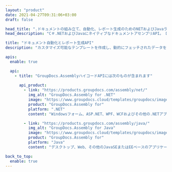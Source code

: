 ```yaml
---
layout: "product"
date: 2021-04-27T09:31:06+03:00
draft: false

head_title: ".ドキュメントの組み立て、自動化、レポート生成のためのNETおよびJavaライブラリ"
head_description: "C＃.NETおよびJavaにネイティブなドキュメントアセンブリAPI。 DB、XML、JSON、またはその他の形式からデータをフェッチして、レポートとカスタム形式のドキュメントを生成します."

title: "ドキュメント自動化とレポート生成API"
description: "カスタマイズ可能なテンプレートを作成し、動的にフェッチされたデータを使用してアセンブルし、.NETおよびJavaアプリケーションでレポートを生成します."

apis:
  enable: true

  api:
    - title: "GroupDocs.AssemblyハイコードAPIには次のものが含まれます"
      
      api_product:
        - link: "https://products.groupdocs.com/assembly/net/"
          img_alt: "GroupDocs.Assembly for .NET"
          image: "https://www.groupdocs.cloud/templates/groupdocs/images/product-logos/groupdocs-assembly-net.png"
          product: "GroupDocs.Assembly for"
          platform: ".NET"
          content: "Windowsフォーム、ASP.NET、WPF、WCFおよびその他の.NETアプリケーション用のネイティブ.NET API."

        - link: "https://products.groupdocs.com/assembly/java/"
          img_alt: "GroupDocs.Assembly for Java"
          image: "https://www.groupdocs.cloud/templates/groupdocs/images/product-logos/groupdocs-assembly-java.png"
          product: "GroupDocs.Assembly for"
          platform: "Java"
          content: "デスクトップ、Web、その他のJavaSEまたはEEベースのアプリケーション用のネイティブJavaAPI."

back_to_top:
  enable: true
---
```

